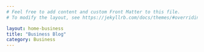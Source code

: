 ```yaml
---
# Feel free to add content and custom Front Matter to this file.
# To modify the layout, see https://jekyllrb.com/docs/themes/#overriding-theme-defaults

layout: home-business
title: "Business Blog"
category: Business
---
```


